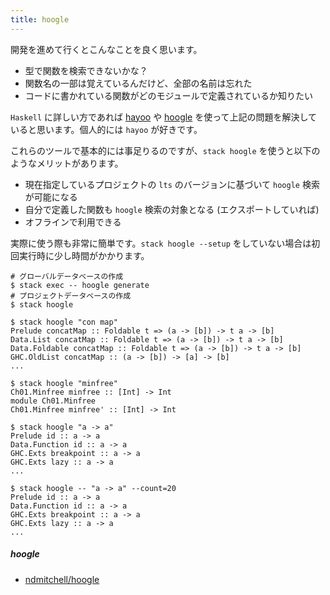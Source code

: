 ```yaml
---
title: hoogle
---
```


開発を進めて行くとこんなことを良く思います。

- 型で関数を検索できないかな？
- 関数名の一部は覚えているんだけど、全部の名前は忘れた
- コードに書かれている関数がどのモジュールで定義されているか知りたい

`Haskell` に詳しい方であれば [hayoo](http://hayoo.fh-wedel.de/) や [hoogle](https://www.haskell.org/hoogle/) を使って上記の問題を解決していると思います。個人的には `hayoo` が好きです。

これらのツールで基本的には事足りるのですが、`stack hoogle` を使うと以下のようなメリットがあります。

- 現在指定しているプロジェクトの `lts` のバージョンに基づいて `hoogle` 検索が可能になる
- 自分で定義した関数も `hoogle` 検索の対象となる (エクスポートしていれば)
- オフラインで利用できる

実際に使う際も非常に簡単です。`stack hoogle --setup` をしていない場合は初回実行時に少し時間がかかります。

```shell-session
# グローバルデータベースの作成
$ stack exec -- hoogle generate
# プロジェクトデータベースの作成
$ stack hoogle

$ stack hoogle "con map"
Prelude concatMap :: Foldable t => (a -> [b]) -> t a -> [b]
Data.List concatMap :: Foldable t => (a -> [b]) -> t a -> [b]
Data.Foldable concatMap :: Foldable t => (a -> [b]) -> t a -> [b]
GHC.OldList concatMap :: (a -> [b]) -> [a] -> [b]
...

$ stack hoogle "minfree"
Ch01.Minfree minfree :: [Int] -> Int
module Ch01.Minfree
Ch01.Minfree minfree' :: [Int] -> Int

$ stack hoogle "a -> a"
Prelude id :: a -> a
Data.Function id :: a -> a
GHC.Exts breakpoint :: a -> a
GHC.Exts lazy :: a -> a
...

$ stack hoogle -- "a -> a" --count=20
Prelude id :: a -> a
Data.Function id :: a -> a
GHC.Exts breakpoint :: a -> a
GHC.Exts lazy :: a -> a
...
```

##### hoogle
- [ndmitchell/hoogle](https://github.com/ndmitchell/hoogle)
